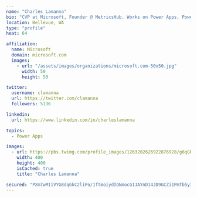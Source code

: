 ```yaml
---
name: "Charles Lamanna"
bio: "CVP at Microsoft, Founder @ MetricsHub. Works on Power Apps, Power Automate, Power Virtual Agent, Common Data Service and Dynamics 365."
location: Bellevue, WA
type: "profile"
heat: 64

affiliation:
  name: Microsoft
  domain: microsoft.com
  images:
    - url: "/assets/images/organizations/microsoft.com-50x50.jpg"
      width: 50
      height: 50

twitter:
  username: clamanna
  url: https://twitter.com/clamanna
  followers: 5136

linkedin:
  url: https://www.linkedin.com/in/charleslamanna

topics:
  - Power Apps

images:
  - url: https://pbs.twimg.com/profile_images/1263202626922876928/g6qGbHZ-_400x400.jpg
    width: 400
    height: 400
    isCached: true
    title: "Charles Lamanna"

secured: "PXm7wMIiVYG8dqGkC2liPo/1ftmoiydIGNmocG1JAYnD14JD9GCZi1PmTb5y3PbMHu1zvqbX5fggE7/YMUpraaWiBD4rtzWdJBfaqHDxh3nA6okbmLu4TmKLQNavmePtXWCQss3hzna4BiiixeiHABc8K3WKZaoyZcyRn1h73GL1X+dIzsMdbFxdreBf1Gd7KJ0/qSA8e0xkuQOtl2iN5GQRBfiF6VtF3jeGpZGyijZXEq3CnTHaw6/n3kkhLmBxLRK8aXcOU3k/bBlkzrl3MK+jG8FWj8OAuHywmm5bGFb9/5gzeQwmmmMcXd5VS6oLSUS2XfEstlBtTdXWb02y+waTkhsLxxlZQU2IoUcqOEV+FWCdC57JL17VfzeQRdeirYVQd9a8Wkf3J1+ClykCixePcVnEuQo5v+sDJXZuaJM=;jjo3zo+dKDLMRDi3ZdoBiw=="
---
```


